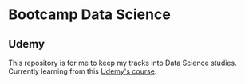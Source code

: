 # Bootcamp Data Science
## Udemy



This repository is for me to keep my tracks into Data Science studies.
Currently learning from this  [Udemy's course](https://www.udemy.com/share/102fT43@-lLEhIaGVrH1-O2Kv5c-we7mbYvFCZMGapqiIlBGnea9rSi-Wyu_S78Qots3jytMQQ==/).
